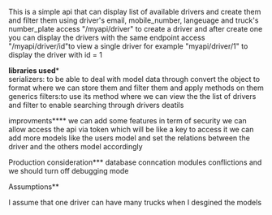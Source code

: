 This is a simple api that can display list of available drivers and create them and filter them using driver's email, mobile_number, langeuage and truck's number_plate
access "/myapi/driver" to create a driver and after create one you can display the drivers with the same endpoint 
access "/myapi/driver/id"to view a single driver for example "myapi/driver/1" to display the driver with id = 1 

****libraries used*****     
serializers: to be able to deal with model data through convert the object to format where we can store them and filter them and apply methods on them  
generics filters:to use its method where we can view the the list of drivers and filter to enable searching through drivers deatils 
     
improvments****
we can add some features in term of security we can allow access the api via token which will be like a key to access it 
we can add more models like the users model and set the relations between the driver and the others model accordingly 

Production consideration***
database conncation 
modules conflictions 
and we should turn off debugging mode 

Assumptions**

I assume that one driver can have many trucks when I desgined the models 
